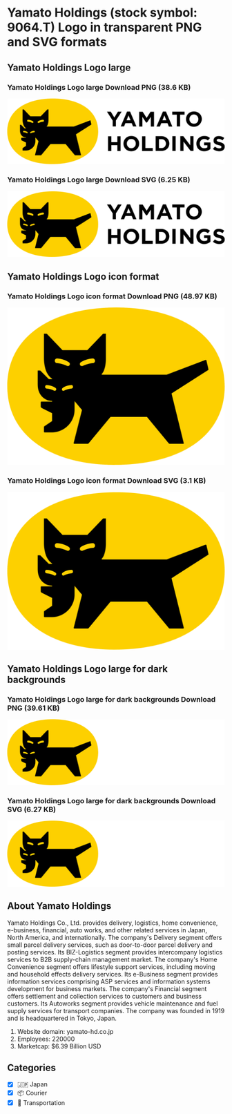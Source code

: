 # Yamato Holdings (stock symbol: 9064.T) Logo in transparent PNG and SVG formats

## Yamato Holdings Logo large

### Yamato Holdings Logo large Download PNG (38.6 KB)

![Yamato Holdings Logo large Download PNG (38.6 KB)](/img/orig/9064.T_BIG-72e813cc.png)

### Yamato Holdings Logo large Download SVG (6.25 KB)

![Yamato Holdings Logo large Download SVG (6.25 KB)](/img/orig/9064.T_BIG-bd3eabfc.svg)

## Yamato Holdings Logo icon format

### Yamato Holdings Logo icon format Download PNG (48.97 KB)

![Yamato Holdings Logo icon format Download PNG (48.97 KB)](/img/orig/9064.T-f1074ba8.png)

### Yamato Holdings Logo icon format Download SVG (3.1 KB)

![Yamato Holdings Logo icon format Download SVG (3.1 KB)](/img/orig/9064.T-8e099bd4.svg)

## Yamato Holdings Logo large for dark backgrounds

### Yamato Holdings Logo large for dark backgrounds Download PNG (39.61 KB)

![Yamato Holdings Logo large for dark backgrounds Download PNG (39.61 KB)](/img/orig/9064.T_BIG.D-6e898a10.png)

### Yamato Holdings Logo large for dark backgrounds Download SVG (6.27 KB)

![Yamato Holdings Logo large for dark backgrounds Download SVG (6.27 KB)](/img/orig/9064.T_BIG.D-ca98cd02.svg)

## About Yamato Holdings

Yamato Holdings Co., Ltd. provides delivery, logistics, home convenience, e-business, financial, auto works, and other related services in Japan, North America, and internationally. The company's Delivery segment offers small parcel delivery services, such as door-to-door parcel delivery and posting services. Its BIZ-Logistics segment provides intercompany logistics services to B2B supply-chain management market. The company's Home Convenience segment offers lifestyle support services, including moving and household effects delivery services. Its e-Business segment provides information services comprising ASP services and information systems development for business markets. The company's Financial segment offers settlement and collection services to customers and business customers. Its Autoworks segment provides vehicle maintenance and fuel supply services for transport companies. The company was founded in 1919 and is headquartered in Tokyo, Japan.

1. Website domain: yamato-hd.co.jp
2. Employees: 220000
3. Marketcap: $6.39 Billion USD


## Categories
- [x] 🇯🇵 Japan
- [x] 📦 Courier
- [x] 🚚 Transportation
